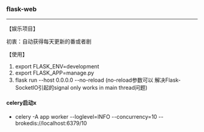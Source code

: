 ### flask-web

------


【娱乐项目】

初衷：自动获得每天更新的番或者剧

【使用】
1. export FLASK_ENV=development
2. export FLASK_APP=manage.py
3. flask run --host 0.0.0.0 --no-reload (no-reload参数可以 解决Flask-SocketIO引起的signal only works in main thread问题)

#### celery启动x
- celery -A app worker --loglevel=INFO --concurrency=10 --brokedis://localhost:6379/10
